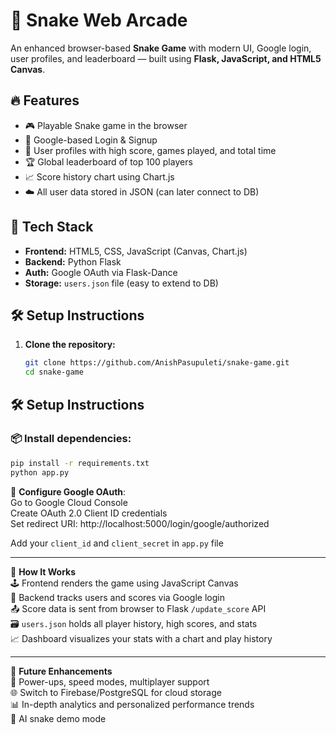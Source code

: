 # 🐍 Snake Web Arcade

An enhanced browser-based **Snake Game** with modern UI, Google login, user profiles, and leaderboard — built using **Flask, JavaScript, and HTML5 Canvas**.
 
## 🔥 Features 
 
- 🎮 Playable Snake game in the browser  
- 👤 Google-based Login & Signup  
- 🧾 User profiles with high score, games played, and total time   
- 🏆 Global leaderboard of top 100 players  
- 📈 Score history chart using Chart.js  
- ☁️ All user data stored in JSON (can later connect to DB)   

## 🚀 Tech Stack

- **Frontend:** HTML5, CSS, JavaScript (Canvas, Chart.js)  
- **Backend:** Python Flask  
- **Auth:** Google OAuth via Flask-Dance  
- **Storage:** `users.json` file (easy to extend to DB)  

## 🛠️ Setup Instructions

1. **Clone the repository:**
   ```bash
   git clone https://github.com/AnishPasupuleti/snake-game.git
   cd snake-game


## 🛠️ Setup Instructions

### 📦 Install dependencies:
```bash
pip install -r requirements.txt
python app.py
 ```

🔐 **Configure Google OAuth**:  
Go to Google Cloud Console  
Create OAuth 2.0 Client ID credentials  
Set redirect URI:  http://localhost:5000/login/google/authorized

Add your `client_id` and `client_secret` in `app.py` file  

---

🧠 **How It Works**  
🕹️ Frontend renders the game using JavaScript Canvas  
🧠 Backend tracks users and scores via Google login  
📤 Score data is sent from browser to Flask `/update_score` API  
🗃️ `users.json` holds all player history, high scores, and stats  
📈 Dashboard visualizes your stats with a chart and play history  

---

📌 **Future Enhancements**  
🎯 Power-ups, speed modes, multiplayer support  
🌐 Switch to Firebase/PostgreSQL for cloud storage  
📊 In-depth analytics and personalized performance trends  
🧠 AI snake demo mode

